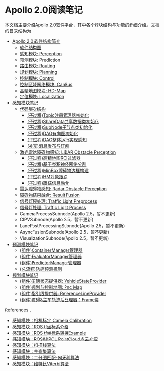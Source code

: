 # Apollo 2.0阅读笔记

本文档主要介绍Apollo 2.0软件平台，其中各个模块结构与功能的纤细介绍。文档的目录结构为：

- [Apollo 2.0 软件结构简介](https://github.com/YannZyl/Apollo-Note/blob/master/docs/apollo_software_arch.md)
	- [软件结构图](https://github.com/YannZyl/Apollo-Note/blob/master/docs/apollo_software_arch.md/#软件结构图)
	- [感知模块: Perception](https://github.com/YannZyl/Apollo-Note/blob/master/docs/apollo_software_arch.md/#感知模块)
	- [预测模块: Prediction](https://github.com/YannZyl/Apollo-Note/blob/master/docs/apollo_software_arch.md/#预测模块)
	- [路由模块: Routing](https://github.com/YannZyl/Apollo-Note/blob/master/docs/apollo_software_arch.md/#路由模块)
	- [规划模块: Planning](https://github.com/YannZyl/Apollo-Note/blob/master/docs/apollo_software_arch.md/#规划模块)
	- [控制模块: Control](https://github.com/YannZyl/Apollo-Note/blob/master/docs/apollo_software_arch.md/#控制模块)
	- [控制区域网络模块: CanBus](https://github.com/YannZyl/Apollo-Note/blob/master/docs/apollo_software_arch.md/#控制区域网络模块)
	- [高精地图模块: HD-Map](https://github.com/YannZyl/Apollo-Note/blob/master/docs/apollo_software_arch.md/#高精地图模块)
	- [定位模块: Localization](https://github.com/YannZyl/Apollo-Note/blob/master/docs/apollo_software_arch.md/#定位模块)
- [感知模块笔记](https://github.com/YannZyl/Apollo-Note/blob/master/docs/perception/perception_arch.md)
	- [代码层次结构](https://github.com/YannZyl/Apollo-Note/blob/master/docs/perception/perception_software_arch.md)
		- [(子过程)Topic注册管理器初始化](https://github.com/YannZyl/Apollo-Note/blob/master/docs/perception/perception_software_arch.md/#注册管理器初始化)
		- [(子过程)ShareData共享数据类初始化](https://github.com/YannZyl/Apollo-Note/blob/master/docs/perception/perception_software_arch.md/#共享数据类初始化)
		- [(子过程)SubNode子节点类初始化](https://github.com/YannZyl/Apollo-Note/blob/master/docs/perception/perception_software_arch.md/#子节点类初始化)
		- [(子过程)DAG有向图初始化](https://github.com/YannZyl/Apollo-Note/blob/master/docs/perception/perception_software_arch.md/#有向图初始化)
		- [(子过程)DAG整体运行实现感知](https://github.com/YannZyl/Apollo-Note/blob/master/docs/perception/perception_software_arch.md/#DAG运行)
		- [(补充)消息发布与订阅](https://github.com/YannZyl/Apollo-Note/blob/master/docs/perception/perception_software_arch.md/#消息发布与接收)
	- [激光雷达障碍物感知: LiDAR Obstacle Perception](https://github.com/YannZyl/Apollo-Note/blob/master/docs/perception/obstacles_lidar_arch.md)
		- [(子过程)高精地图ROI过滤器](https://github.com/YannZyl/Apollo-Note/blob/master/docs/perception/obstacles_lidar_1_hdmap.md)
		- [(子过程)基于卷积神经网络分割](https://github.com/YannZyl/Apollo-Note/blob/master/docs/perception/obstacles_lidar_2_cnn.md)
		- [(子过程)MinBox障碍物边框构建](https://github.com/YannZyl/Apollo-Note/blob/master/docs/perception/obstacles_lidar_3_minibox.md)
		- [(子过程)HM对象跟踪](https://github.com/YannZyl/Apollo-Note/blob/master/docs/perception/obstacles_lidar_4_hmtrack.md)
		- [(子过程)跟踪信息融合](https://github.com/YannZyl/Apollo-Note/blob/master/docs/perception/obstacles_lidar_5_fusion.md)
	- [雷达障碍物感知: Radar Obstacle Perception](https://github.com/YannZyl/Apollo-Note/blob/master/docs/perception/obstacles_radar_arch.md)
	- [障碍物结果融合: Result Fusion](https://github.com/YannZyl/Apollo-Note/blob/master/docs/perception/obstacles_fusion_arch.md)
	- [信号灯预处理: Traffic Light Preprocess](https://github.com/YannZyl/Apollo-Note/blob/master/docs/perception/traffic_lights_preprocess.md)
	- [信号灯处理: Traffic Light Process](https://github.com/YannZyl/Apollo-Note/blob/master/docs/perception/traffic_lights_process.md)
	- CameraProcessSubnode(Apollo 2.5，暂不更新)
	- CIPVSubnode(Apollo 2.5，暂不更新)
	- LanePostProcessingSubnode(Apollo 2.5，暂不更新)
	- AsyncFusionSubnode(Apollo 2.5，暂不更新)
	- VisualizationSubnode(Apollo 2.5，暂不更新)
- [预测模块笔记](https://github.com/YannZyl/Apollo-Note/blob/master/docs/prediction/prediction_arch.md)
	- [(组件)ContainerManager管理器](https://github.com/YannZyl/Apollo-Note/blob/master/docs/prediction/container_manager.md)
	- [(组件)EvaluatorManager管理器](https://github.com/YannZyl/Apollo-Note/blob/master/docs/prediction/evaluator_manager.md)
	- [(组件)PredictorManager管理器](https://github.com/YannZyl/Apollo-Note/blob/master/docs/prediction/predictor_manager.md)
	- [(总流程)轨迹预测机制](https://github.com/YannZyl/Apollo-Note/blob/master/docs/prediction/prediction_progress.md)
- [规划模块笔记](https://github.com/YannZyl/Apollo-Note/blob/master/docs/planning/planning_arch.md)
	- [(组件)车辆状态提供器: VehicleStateProvider](https://github.com/YannZyl/Apollo-Note/blob/master/docs/planning/vehicle_state_provider.md)
	- [(组件)规划与控制地图: Pnc Map](https://github.com/YannZyl/Apollo-Note/blob/master/docs/planning/pnc_map.md)
	- [(组件)指引线提供器: ReferenceLineProvider](https://github.com/YannZyl/Apollo-Note/blob/master/docs/planning/reference_line_provider.md)
	- [(组件)障碍&主车轨迹后处理器：Frame类](https://github.com/YannZyl/Apollo-Note/blob/master/docs/planning/frame.md)

References：

- [感知模块：相机标定 Camera Calibration](https://blog.csdn.net/honyniu/article/details/51004397)
- [感知模块：ROS tf坐标系介绍](http://wiki.ros.org/tf/Tutorials#Learning_tf)
- [感知模块：ROS tf坐标系转换Example](http://wiki.ros.org/navigation/Tutorials/RobotSetup/TF)
- [感知模块：ROS&&PCL PointCloud点云介绍](http://wiki.ros.org/pcl/Overview)
- [感知模块：扫描线算法](https://www.jianshu.com/p/d9be99077c2b)
- [感知模块：并查集算法](https://www.cnblogs.com/shadowwalker9/p/5999029.html)
- [感知模块：二分图匹配-匈牙利算法](https://en.wikipedia.org/wiki/Hungarian_algorithm)
- [感知模块：维特比Viterbi算法](https://zh.wikipedia.org/wiki/%E7%BB%B4%E7%89%B9%E6%AF%94%E7%AE%97%E6%B3%95)